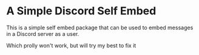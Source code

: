 A Simple Discord Self Embed
===========================
This is a simple self embed package that can be used to embed messages in a Discord server as a user.

Which prolly won't work, but will try my best to fix it
